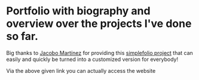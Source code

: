 # Portfolio with biography and overview over the projects I've done so far.

Big thanks to <a href="https://github.com/cobiwave" target="_blank">Jacobo Martínez</a> for providing this <a href="https://github.com/cobiwave/simplefolio/" target="_blank">simplefolio project</a> that can easily and quickly be turned into a customized version for everybody!

Via the above given link you can actually access the website